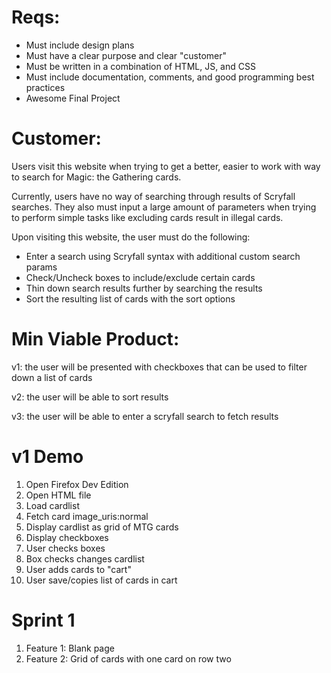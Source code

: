# Reqs:

* Must include design plans
* Must have a clear purpose and clear "customer"
* Must be written in a combination of HTML, JS, and CSS
* Must include documentation, comments, and good programming best practices
* Awesome Final Project

# Customer:

Users visit this website when trying to get a better, easier to work with way to search for Magic: the Gathering cards.

Currently, users have no way of searching through results of Scryfall searches. They also must input a large amount of parameters when trying to perform simple tasks like excluding cards result in illegal cards.

Upon visiting this website, the user must do the following:

* Enter a search using Scryfall syntax with additional custom search params
* Check/Uncheck boxes to include/exclude certain cards
* Thin down search results further by searching the results
* Sort the resulting list of cards with the sort options

# Min Viable Product:

v1: the user will be presented with checkboxes that can be used to filter down a list of cards

v2: the user will be able to sort results

v3: the user will be able to enter a scryfall search to fetch results

# v1 Demo

1. Open Firefox Dev Edition
1. Open HTML file
1. Load cardlist
1. Fetch card image_uris:normal
1. Display cardlist as grid of MTG cards
1. Display checkboxes
1. User checks boxes
1. Box checks changes cardlist
1. User adds cards to "cart"
1. User save/copies list of cards in cart

# Sprint 1

1. Feature 1: Blank page
1. Feature 2: Grid of cards with one card on row two